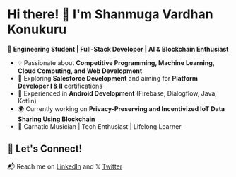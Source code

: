 # Hi there! 👋 I'm Shanmuga Vardhan Konukuru  

🚀 **Engineering Student | Full-Stack Developer | AI & Blockchain Enthusiast**  

- 💡 Passionate about **Competitive Programming, Machine Learning, Cloud Computing, and Web Development**  
- 🔗 Exploring **Salesforce Development** and aiming for **Platform Developer I & II** certifications  
- 📱 Experienced in **Android Development** (Firebase, Dialogflow, Java, Kotlin)  
- 🌍 Currently working on **Privacy-Preserving and Incentivized IoT Data Sharing Using Blockchain**  
- 🎵 Carnatic Musician | Tech Enthusiast | Lifelong Learner  

## 🔗 Let's Connect!  
📬 Reach me on [LinkedIn](https://www.linkedin.com/in/shanmuga-vardhan5/) and 𝕏 [Twitter](https://x.com/Shanmugashannu)

